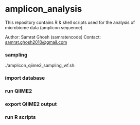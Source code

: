 # amplicon_analysis
This repository contains R & shell scripts used for the analysis of microbiome data (amplicon sequence).


Author: Samrat Ghosh (samratencode) Contact: samrat.ghosh2010@gmail.com


### sampling

./amplicon_qiime2_sampling_wf.sh


### import database



### run QIIME2



### export QIIME2 output



### run R scripts

